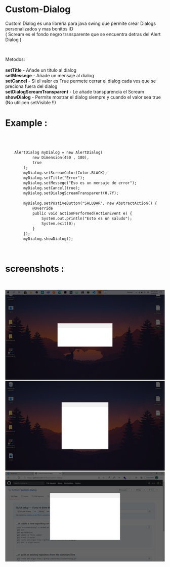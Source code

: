 # Custom-Dialog
Custom Dialog es una librería para java swing que permite crear Dialogs personalizados y mas bonitos :D  
( Scream es el fondo negro trsnsparente que se encuentra detras del Alert Dialog )

<br/>

Metodos:<br/><br/>
<strong>setTitle</strong> - Añade un titulo al dialog <br/>
<strong>setMessege</strong> - Añade un mensaje al dialog <br/>
<strong>setCancel</strong> - Si el valor es True permete cerrar el dialog cada ves que se preciona fuera del dialog <br/>
<strong>setDialogScreamTransparent</strong> - Le añade transparencia el Scream <br/>
<strong>showDialog</strong> - Permite mostrar el dialog siempre y cuando el valor sea true (No utilicen setVisible !!) <br/>

<h1>Example :</h1><br/><br/>

        AlertDialog myDialog = new AlertDialog(
                new Dimension(450 , 180),
                true
            );
            myDialog.setScreamColor(Color.BLACK);
            myDialog.setTitle("Error");
            myDialog.setMessege("Eso es un mensaje de error");
            myDialog.setCancel(true);
            myDialog.setDialogScreamTransparent(0.7f);

            myDialog.setPostiveButton("SALUDAR", new AbstractAction() {
                @Override
                public void actionPerformed(ActionEvent e) {
                    System.out.println("Esto es un saludo");
                    System.exit(0);
                }
            });
            myDialog.showDialog();




<br/>
<h1>screenshots : </h1>
<br/>


![alt text](https://github.com/SirRiuz/Custom-Dialog/blob/master/img/scream.png)
![alt text](https://github.com/SirRiuz/Custom-Dialog/blob/master/img/scream_1.png)
![alt text](https://github.com/SirRiuz/Custom-Dialog/blob/master/img/scream_2.png)



